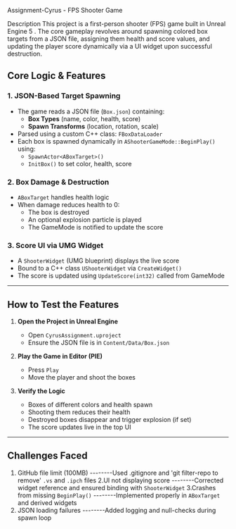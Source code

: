 Assignment-Cyrus  - FPS Shooter Game 

Description
This project is a first-person shooter (FPS) game built in Unreal Engine 5 . The core gameplay revolves around spawning colored box targets from a JSON file, assigning them health and score values, and updating the player score dynamically via a UI widget upon successful destruction.


##  Core Logic & Features

### 1.  JSON-Based Target Spawning
- The game reads a JSON file (`Box.json`) containing:
  - **Box Types** (name, color, health, score)
  - **Spawn Transforms** (location, rotation, scale)
- Parsed using a custom C++ class: `FBoxDataLoader`
- Each box is spawned dynamically in `AShooterGameMode::BeginPlay()` using:
  - `SpawnActor<ABoxTarget>()`
  - `InitBox()` to set color, health, score

### 2.  Box Damage & Destruction
- `ABoxTarget` handles health logic
- When damage reduces health to 0:
  - The box is destroyed
  - An optional explosion particle is played
  - The GameMode is notified to update the score

### 3.  Score UI via UMG Widget
- A `ShooterWidget` (UMG blueprint) displays the live score
- Bound to a C++ class `UShooterWidget` via `CreateWidget()`
- The score is updated using `UpdateScore(int32)` called from GameMode

---

##  How to Test the Features

1. **Open the Project in Unreal Engine**
   - Open `CyrusAssignment.uproject`
   - Ensure the JSON file is in `Content/Data/Box.json`

2. **Play the Game in Editor (PIE)**
   - Press `Play`
   - Move the player and shoot the boxes

3. **Verify the Logic**
   - Boxes of different colors and health spawn
   - Shooting them reduces their health
   - Destroyed boxes disappear and trigger explosion (if set)
   - The score updates live in the top UI

---

##  Challenges Faced

1. GitHub file limit (100MB) 
--------Used .gitignore and 'git filter-repo to remove' `.vs` and `.ipch` files 
2.UI not displaying score 
--------Corrected widget reference and ensured binding with `ShooterWidget` 
3.Crashes from missing `BeginPlay()` 
--------Implemented properly in `ABoxTarget` and derived widgets 
4. JSON loading failures 
--------Added logging and null-checks during spawn loop 

